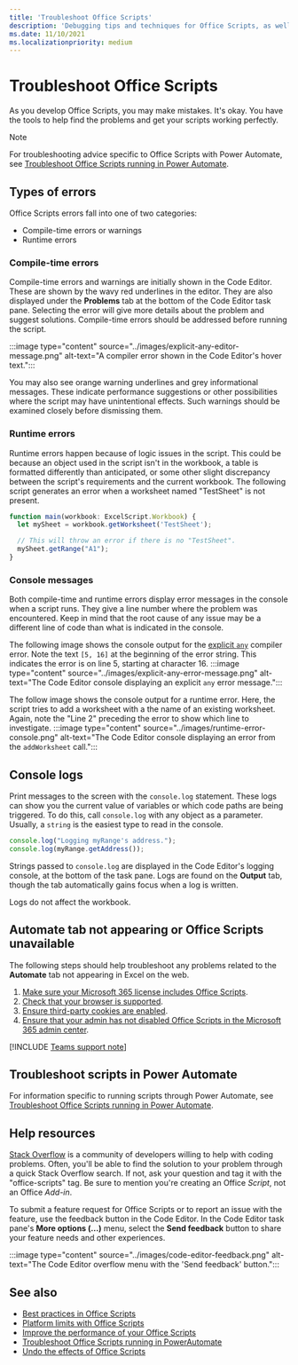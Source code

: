 ```yaml
---
title: 'Troubleshoot Office Scripts'
description: 'Debugging tips and techniques for Office Scripts, as well as help resources.'
ms.date: 11/10/2021
ms.localizationpriority: medium
---
```


# Troubleshoot Office Scripts

As you develop Office Scripts, you may make mistakes. It's okay. You have the tools to help find the problems and get your scripts working perfectly.

> [!NOTE]
> For troubleshooting advice specific to Office Scripts with Power Automate, see [Troubleshoot Office Scripts running in Power Automate](power-automate-troubleshooting.md).

## Types of errors

Office Scripts errors fall into one of two categories:

* Compile-time errors or warnings
* Runtime errors

### Compile-time errors

Compile-time errors and warnings are initially shown in the Code Editor. These are shown by the wavy red underlines in the editor. They are also displayed under the **Problems** tab at the bottom of the Code Editor task pane. Selecting the error will give more details about the problem and suggest solutions. Compile-time errors should be addressed before running the script.

:::image type="content" source="../images/explicit-any-editor-message.png" alt-text="A compiler error shown in the Code Editor's hover text.":::

You may also see orange warning underlines and grey informational messages. These indicate performance suggestions or other possibilities where the script may have unintentional effects. Such warnings should be examined closely before dismissing them.

### Runtime errors

Runtime errors happen because of logic issues in the script. This could be because an object used in the script isn't in the workbook, a table is formatted differently than anticipated, or some other slight discrepancy between the script's requirements and the current workbook. The following script generates an error when a worksheet named "TestSheet" is not present.

```TypeScript
function main(workbook: ExcelScript.Workbook) {
  let mySheet = workbook.getWorksheet('TestSheet');

  // This will throw an error if there is no "TestSheet".
  mySheet.getRange("A1");
}
```

### Console messages

Both compile-time and runtime errors display error messages in the console when a script runs. They give a line number where the problem was encountered. Keep in mind that the root cause of any issue may be a different line of code than what is indicated in the console.

The following image shows the console output for the [explicit `any`](../develop/typescript-restrictions.md) compiler error. Note the text `[5, 16]` at the beginning of the error string. This indicates the error is on line 5, starting at character 16.
:::image type="content" source="../images/explicit-any-error-message.png" alt-text="The Code Editor console displaying an explicit `any` error message.":::

The follow image shows the console output for a runtime error. Here, the script tries to add a worksheet with a the name of an existing worksheet. Again, note the "Line 2" preceding the error to show which line to investigate.
:::image type="content" source="../images/runtime-error-console.png" alt-text="The Code Editor console displaying an error from the `addWorksheet` call.":::

## Console logs

Print messages to the screen with the `console.log` statement. These logs can show you the current value of variables or which code paths are being triggered. To do this, call `console.log` with any object as a parameter. Usually, a `string` is the easiest type to read in the console.

```TypeScript
console.log("Logging myRange's address.");
console.log(myRange.getAddress());
```

Strings passed to `console.log` are displayed in the Code Editor's logging console, at the bottom of the task pane. Logs are found on the **Output** tab, though the tab automatically gains focus when a log is written.

Logs do not affect the workbook.

## Automate tab not appearing or Office Scripts unavailable

The following steps should help troubleshoot any problems related to the **Automate** tab not appearing in Excel on the web.

1. [Make sure your Microsoft 365 license includes Office Scripts](../overview/excel.md#requirements).
1. [Check that your browser is supported](platform-limits.md#browser-support).
1. [Ensure third-party cookies are enabled](platform-limits.md#third-party-cookies).
1. [Ensure that your admin has not disabled Office Scripts in the Microsoft 365 admin center](/microsoft-365/admin/manage/manage-office-scripts-settings).

[!INCLUDE [Teams support note](../includes/teams-support-note.md)]

## Troubleshoot scripts in Power Automate

For information specific to running scripts through Power Automate, see [Troubleshoot Office Scripts running in Power Automate](power-automate-troubleshooting.md).

## Help resources

[Stack Overflow](https://stackoverflow.com/questions/tagged/office-scripts) is a community of developers willing to help with coding problems. Often, you'll be able to find the solution to your problem through a quick Stack Overflow search. If not, ask your question and tag it with the "office-scripts" tag. Be sure to mention you're creating an Office *Script*, not an Office *Add-in*.

To submit a feature request for Office Scripts or to report an issue with the feature, use the feedback button in the Code Editor. In the Code Editor task pane's  **More options (…)** menu, select the **Send feedback** button to share your feature needs and other experiences.

:::image type="content" source="../images/code-editor-feedback.png" alt-text="The Code Editor overflow menu with the 'Send feedback' button.":::

## See also

- [Best practices in Office Scripts](../develop/best-practices.md)
- [Platform limits with Office Scripts](platform-limits.md)
- [Improve the performance of your Office Scripts](../develop/web-client-performance.md)
- [Troubleshoot Office Scripts running in PowerAutomate](power-automate-troubleshooting.md)
- [Undo the effects of Office Scripts](undo.md)
